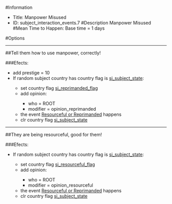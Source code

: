 #Information
 - Title: Manpower Misused
 - ID: subject_interaction_events.7
#Description
Manpower Misused
#Mean Time to Happen:
Base time = 1 days

#Options

___
##Tell them how to use manpower, correctly!

###Efects:<ul><li>add prestige = 10</li><li>If random subject country has country flag is [si_subject_state](../flags/si_subject_state.md):</li><ul><li>set country flag [si_reprimanded_flag](../flags/si_reprimanded_flag.md)</li><li>add opinion:</li><ul><li>who = ROOT</li><li>modifier = opinion_reprimanded</li></ul><li>the event [Resourceful or Reprimanded](../events/resourceful_or_reprimanded.md) happens</li><li>clr country flag [si_subject_state](../flags/si_subject_state.md)</li></ul></ul>

___
##They are being resourceful, good for them!

###Efects:<ul><li>If random subject country has country flag is [si_subject_state](../flags/si_subject_state.md):</li><ul><li>set country flag [si_resourceful_flag](../flags/si_resourceful_flag.md)</li><li>add opinion:</li><ul><li>who = ROOT</li><li>modifier = opinion_resourceful</li></ul><li>the event [Resourceful or Reprimanded](../events/resourceful_or_reprimanded.md) happens</li><li>clr country flag [si_subject_state](../flags/si_subject_state.md)</li></ul></ul>
